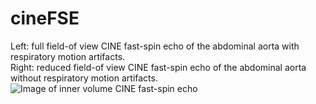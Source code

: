 # cineFSE
Left: full field-of view CINE fast-spin echo of the abdominal aorta with respiratory motion artifacts.  
Right: reduced field-of view CINE fast-spin echo of the abdominal aorta without respiratory motion artifacts.
![Image of inner volume CINE fast-spin echo](https://github.com/jyhmiinlin/cineFSE/blob/master/cine_.gif)
